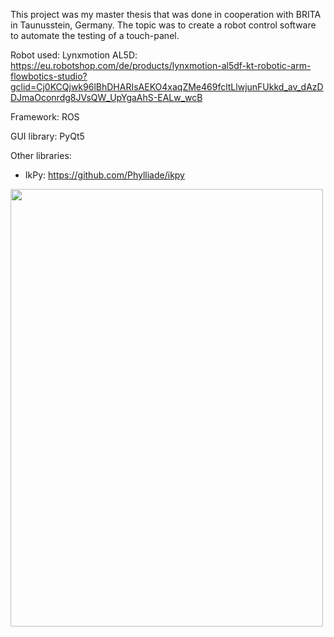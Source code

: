 This project was my master thesis that was done in cooperation with BRITA in Taunusstein, Germany. The topic was to create a robot control software to automate the testing of a touch-panel. 

Robot used: 
Lynxmotion AL5D: 
https://eu.robotshop.com/de/products/lynxmotion-al5df-kt-robotic-arm-flowbotics-studio?gclid=Cj0KCQjwk96lBhDHARIsAEKO4xaqZMe469fcltLlwjunFUkkd_av_dAzDDJmaOconrdg8JVsQW_UpYgaAhS-EALw_wcB

Framework: 
ROS 

GUI library: 
PyQt5

Other libraries:
- IkPy: https://github.com/Phylliade/ikpy

<img src="https://github.com/scoutbombhead/scoutbombhead/assets/87804543/96e8a642-8e7f-4e76-8418-8f45444c52eb" width="500" height="700">


